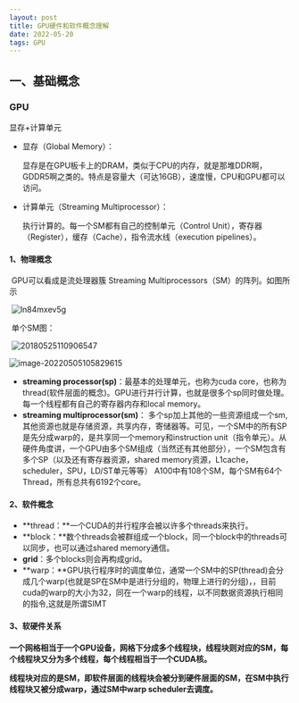 ```yaml
---
layout: post
title: GPU硬件和软件概念理解
date: 2022-05-20
tags: GPU   
---
```


## 一、基础概念

### GPU

显存+计算单元

- 显存（Global Memory）：

  显存是在GPU板卡上的DRAM，类似于CPU的内存，就是那堆DDR啊，GDDR5啊之类的。特点是容量大（可达16GB），速度慢，CPU和GPU都可以访问。

- 计算单元（Streaming Multiprocessor）：

  执行计算的。每一个SM都有自己的控制单元（Control Unit），寄存器（Register），缓存（Cache），指令流水线（execution pipelines）。

#### 1、物理概念

​	GPU可以看成是流处理器簇 Streaming Multiprocessors（SM）的阵列。如图所示

​	![ln84mxev5g](https://Lzhang-hub.github.io/images/posts/ml/ln84mxev5g.jpeg)

​	单个SM图：

​	![20180525110906547](https://Lzhang-hub.github.io/images/posts/ml/20180525110906547.png)

![image-20220505105829615](https://Lzhang-hub.github.io/images/posts/ml/image-20220505105829615.png)

- **streaming processor(sp)**：最基本的处理单元，也称为cuda core，也称为thread(软件层面的概念)。GPU进行并行计算，也就是很多个sp同时做处理。每一个线程都有自己的寄存器内存和local memory。
- **streaming multiprocessor(sm)**： 多个sp加上其他的一些资源组成一个sm, 其他资源也就是存储资源，共享内存，寄储器等。可见，一个SM中的所有SP是先分成warp的，是共享同一个memory和instruction unit（指令单元）。从硬件角度讲，一个GPU由多个SM组成（当然还有其他部分），一个SM包含有多个SP（以及还有寄存器资源，shared memory资源，L1cache，scheduler，SPU，LD/ST单元等等） A100中有108个SM，每个SM有64个Thread，所有总共有6192个core。

#### 2、软件概念

- **thread：**一个CUDA的并行程序会被以许多个threads来执行。
- **block：**数个threads会被群组成一个block，同一个block中的threads可以同步，也可以通过shared memory通信。
- **grid**：多个blocks则会再构成grid。
- **warp：**GPU执行程序时的调度单位，通常一个SM中的SP(thread)会分成几个warp(也就是SP在SM中是进行分组的，物理上进行的分组)，，目前cuda的warp的大小为32，同在一个warp的线程，以不同数据资源执行相同的指令,这就是所谓SIMT

#### 3、软硬件关系

**一个网格相当于一个GPU设备，网格下分成多个线程块，线程块则对应的SM，每个线程块又分为多个线程，每个线程相当于一个CUDA核。**

**线程块对应的是SM，即软件层面的线程块会被分到硬件层面的SM，在SM中执行线程块又被分成warp，通过SM中warp scheduler去调度。**